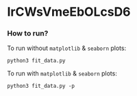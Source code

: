 # IrCWsVmeEbOLcsD6

### How to run?

To run without `matplotlib` & `seaborn` plots:
```
python3 fit_data.py
```

To run with `matplotlib` & `seaborn` plots:
```
python3 fit_data.py -p
```
